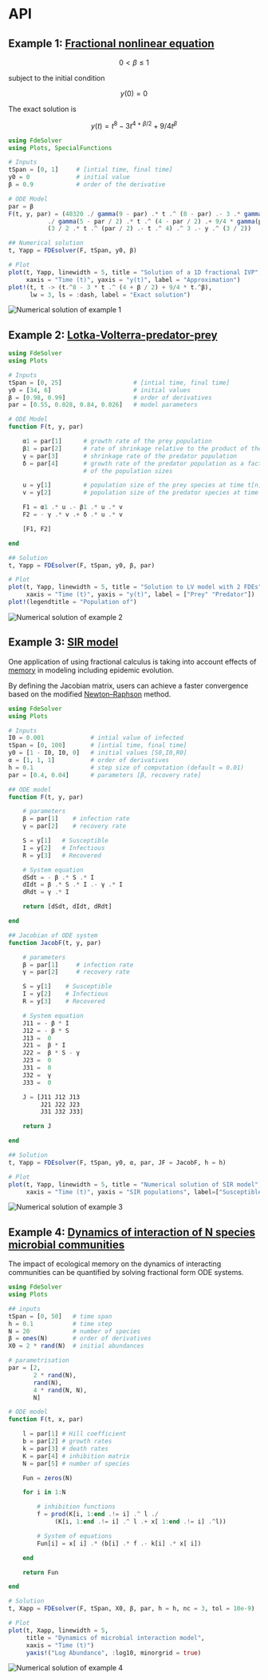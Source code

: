 # API

## Example 1: [Fractional nonlinear equation](https://link.springer.com/article/10.1023/B:NUMA.0000027736.85078.be)

```math
0<\beta\leq1
```
subject to the initial condition
```math
y(0)=0
```
The exact solution is
```math
y(t)=t^8-3t^{4+\beta/2}+9/4t^\beta
```

```julia
using FdeSolver
using Plots, SpecialFunctions

# Inputs
tSpan = [0, 1]     # [intial time, final time]
y0 = 0             # initial value
β = 0.9            # order of the derivative

# ODE Model
par = β
F(t, y, par) = (40320 ./ gamma(9 - par) .* t .^ (8 - par) .- 3 .* gamma(5 + par / 2)
           ./ gamma(5 - par / 2) .* t .^ (4 - par / 2) .+ 9/4 * gamma(par + 1) .+
           (3 / 2 .* t .^ (par / 2) .- t .^ 4) .^ 3 .- y .^ (3 / 2))

## Numerical solution
t, Yapp = FDEsolver(F, tSpan, y0, β)

# Plot
plot(t, Yapp, linewidth = 5, title = "Solution of a 1D fractional IVP",
     xaxis = "Time (t)", yaxis = "y(t)", label = "Approximation")
plot!(t, t -> (t.^8 - 3 * t .^ (4 + β / 2) + 9/4 * t.^β),
      lw = 3, ls = :dash, label = "Exact solution")
```

![Numerical solution of example 1](https://github.com/JuliaTurkuDataScience/FdeSolver.jl/blob/main/docs/assets/example1.png "")

## Example 2: [Lotka-Volterra-predator-prey](https://mc-stan.org/users/documentation/case-studies/lotka-volterra-predator-prey.html)

```julia
using FdeSolver
using Plots

# Inputs
tSpan = [0, 25]                    # [intial time, final time]
y0 = [34, 6]                       # initial values
β = [0.98, 0.99]                   # order of derivatives
par = [0.55, 0.028, 0.84, 0.026]   # model parameters

# ODE Model
function F(t, y, par)

    α1 = par[1]      # growth rate of the prey population
    β1 = par[2]      # rate of shrinkage relative to the product of the population sizes
    γ = par[3]       # shrinkage rate of the predator population
    δ = par[4]       # growth rate of the predator population as a factor of the product
                     # of the population sizes

    u = y[1]         # population size of the prey species at time t[n]
    v = y[2]         # population size of the predator species at time t[n]

    F1 = α1 .* u .- β1 .* u .* v
    F2 = - γ .* v .+ δ .* u .* v

    [F1, F2]

end

## Solution
t, Yapp = FDEsolver(F, tSpan, y0, β, par)

# Plot
plot(t, Yapp, linewidth = 5, title = "Solution to LV model with 2 FDEs",
     xaxis = "Time (t)", yaxis = "y(t)", label = ["Prey" "Predator"])
plot!(legendtitle = "Population of")
```

![Numerical solution of example 2](https://github.com/JuliaTurkuDataScience/FdeSolver.jl/blob/main/docs/assets/example2.png "")

## Example 3: [SIR model](https://en.wikipedia.org/wiki/Compartmental_models_in_epidemiology)

One application of using fractional calculus is taking into account effects of [memory](https://journals.aps.org/pre/abstract/10.1103/PhysRevE.95.022409) in modeling including epidemic evolution.

By defining the Jacobian matrix, users can achieve a faster convergence based on the modified [Newton–Raphson](https://www.mdpi.com/2227-7390/6/2/16/htm) method.

```julia
using FdeSolver
using Plots

# Inputs
I0 = 0.001             # intial value of infected
tSpan = [0, 100]       # [intial time, final time]
y0 = [1 - I0, I0, 0]   # initial values [S0,I0,R0]
α = [1, 1, 1]          # order of derivatives
h = 0.1                # step size of computation (default = 0.01)
par = [0.4, 0.04]      # parameters [β, recovery rate]

## ODE model
function F(t, y, par)

    # parameters
    β = par[1]    # infection rate
    γ = par[2]    # recovery rate

    S = y[1]   # Susceptible
    I = y[2]   # Infectious
    R = y[3]   # Recovered

    # System equation
    dSdt = - β .* S .* I
    dIdt = β .* S .* I .- γ .* I
    dRdt = γ .* I

    return [dSdt, dIdt, dRdt]

end

## Jacobian of ODE system
function JacobF(t, y, par)

    # parameters
    β = par[1]     # infection rate
    γ = par[2]     # recovery rate

    S = y[1]    # Susceptible
    I = y[2]    # Infectious
    R = y[3]    # Recovered

    # System equation
    J11 = - β * I
    J12 = - β * S
    J13 =  0
    J21 =  β * I
    J22 =  β * S - γ
    J23 =  0
    J31 =  0
    J32 =  γ
    J33 =  0

    J = [J11 J12 J13
         J21 J22 J23
         J31 J32 J33]

    return J

end

## Solution
t, Yapp = FDEsolver(F, tSpan, y0, α, par, JF = JacobF, h = h)

# Plot
plot(t, Yapp, linewidth = 5, title = "Numerical solution of SIR model",
     xaxis = "Time (t)", yaxis = "SIR populations", label=["Susceptible" "Infectious" "Recovered"])
```

![Numerical solution of example 3](https://github.com/JuliaTurkuDataScience/FdeSolver.jl/blob/main/docs/assets/example3.png "")

## Example 4: [Dynamics of interaction of N species microbial communities](https://www.biorxiv.org/content/10.1101/2021.09.01.458486v1.abstract)

The impact of ecological memory on the dynamics of interacting communities can be quantified by solving fractional form ODE systems.

```julia
using FdeSolver
using Plots

## inputs
tSpan = [0, 50]   # time span
h = 0.1           # time step
N = 20            # number of species
β = ones(N)       # order of derivatives
X0 = 2 * rand(N)  # initial abundances

# parametrisation
par = [2,
       2 * rand(N),
       rand(N),
       4 * rand(N, N),
       N]

# ODE model
function F(t, x, par)

    l = par[1] # Hill coefficient
    b = par[2] # growth rates
    k = par[3] # death rates
    K = par[4] # inhibition matrix
    N = par[5] # number of species

    Fun = zeros(N)

    for i in 1:N

        # inhibition functions
        f = prod(K[i, 1:end .!= i] .^ l ./
             (K[i, 1:end .!= i] .^ l .+ x[ 1:end .!= i] .^l))

        # System of equations
        Fun[i] = x[ i] .* (b[i] .* f .- k[i] .* x[ i])

    end

    return Fun

end

# Solution
t, Xapp = FDEsolver(F, tSpan, X0, β, par, h = h, nc = 3, tol = 10e-9)

# Plot
plot(t, Xapp, linewidth = 5,
     title = "Dynamics of microbial interaction model",
     xaxis = "Time (t)")
     yaxis!("Log Abundance", :log10, minorgrid = true)
```

![Numerical solution of example 4](https://github.com/JuliaTurkuDataScience/FdeSolver.jl/blob/main/docs/assets/example4.png "")
